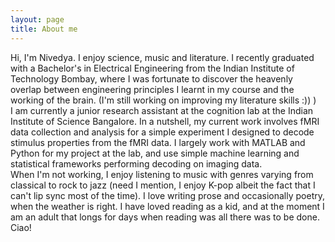 ```yaml
---
layout: page
title: About me
---
```


Hi, I'm Nivedya. I enjoy science, music and literature. I recently graduated with a Bachelor's in Electrical Engineering from the Indian Institute of Technology Bombay, where I  was fortunate to  discover the heavenly overlap between engineering principles I learnt in my course and the working of the brain. (I'm still working on improving my literature skills :)) ) 
<br/>
I am currently a junior research assistant at the cognition lab at the Indian Institute of Science Bangalore. In a nutshell, my current work involves fMRI data collection and analysis for a simple experiment I designed to decode stimulus properties from the fMRI data. I largely work with MATLAB and Python for my project at the lab, and use simple machine learning and statistical frameworks performing decoding on imaging data.
<br/>
When I'm not working, I enjoy listening to music with genres varying from classical to rock to jazz (need I mention, I enjoy K-pop albeit the fact that I can't lip sync most of the time). I love writing prose and occasionally poetry, when the weather is right. I have loved reading as a kid, and at the moment I am an adult that longs for days when reading was all there was to be done. Ciao!
